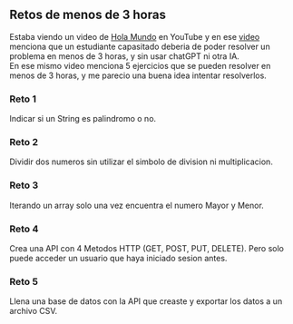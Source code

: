 ## Retos de menos de 3 horas

Estaba viendo un video de [Hola Mundo](https://www.youtube.com/@HolaMundoDev) en YouTube y en ese [video](https://www.youtube.com/watch?v=QcaZLO59Vpc&t=419s&ab_channel=HolaMundo) menciona que un estudiante capasitado deberia de poder resolver un problema en menos de 3 horas, y sin usar chatGPT ni otra IA. <br>
En ese mismo video menciona 5 ejercicios que se pueden resolver en menos de 3 horas, y me parecio una buena idea intentar resolverlos. <br>

### Reto 1
Indicar si un String es palindromo o no.

### Reto 2
Dividir dos numeros sin utilizar el simbolo de division ni multiplicacion.

### Reto 3
Iterando un array solo una vez encuentra el numero Mayor y Menor.

### Reto 4
Crea una API con 4 Metodos HTTP (GET, POST, PUT, DELETE). Pero solo puede acceder un usuario que haya iniciado sesion antes.

### Reto 5
Llena una base de datos con la API que creaste y exportar los datos a un archivo CSV.